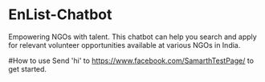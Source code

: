 # EnList-Chatbot
Empowering NGOs with talent. This chatbot can help you search and apply for relevant volunteer opportunities available at various NGOs in India.

#How to use
Send 'hi' to https://www.facebook.com/SamarthTestPage/ to get started.


